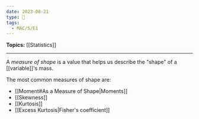 ```yaml
---
date: 2023-08-21
type: 🧠
tags:
  - MAC/5/E1
---
```


**Topics:** [[Statistics]]

---

A _measure of shape_ is a value that helps us describe the "shape" of a [[variable]]'s mass.

The most common measures of shape are:

- [[Moment#As a Measure of Shape|Moments]]
- [[Skewness]]
- [[Kurtosis]]
- [[Excess Kurtosis|Fisher's coefficient]]
